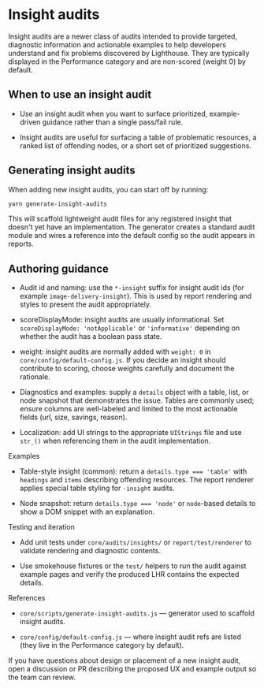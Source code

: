 # Insight audits

Insight audits are a newer class of audits intended to provide
targeted, diagnostic information and actionable examples to help
developers understand and fix problems discovered by Lighthouse. They
are typically displayed in the Performance category and are non-scored
(weight 0) by default.

## When to use an insight audit

- Use an insight audit when you want to surface prioritized,
  example-driven guidance rather than a single pass/fail rule.

- Insight audits are useful for surfacing a table of problematic
  resources, a ranked list of offending nodes, or a short set of
  prioritized suggestions.

## Generating insight audits

When adding new insight audits, you can start off by running:

```bash
yarn generate-insight-audits
```

This will scaffold lightweight audit files for any registered insight
that doesn't yet have an implementation. The generator creates a
standard audit module and wires a reference into the default config so
the audit appears in reports.

## Authoring guidance

 - Audit id and naming: use the `*-insight` suffix for insight audit
   ids (for example `image-delivery-insight`). This is used by report
   rendering and styles to present the audit appropriately.

 - scoreDisplayMode: insight audits are usually informational. Set
   `scoreDisplayMode: 'notApplicable'` or `'informative'` depending on
   whether the audit has a boolean pass state.

 - weight: insight audits are normally added with `weight: 0` in
   `core/config/default-config.js`. If you decide an insight should
   contribute to scoring, choose weights carefully and document the
   rationale.

 - Diagnostics and examples: supply a `details` object with a table,
   list, or node snapshot that demonstrates the issue. Tables are
   commonly used; ensure columns are well-labeled and limited to the
   most actionable fields (url, size, savings, reason).

 - Localization: add UI strings to the appropriate `UIStrings` file and
   use `str_()` when referencing them in the audit implementation.

Examples

- Table-style insight (common): return a `details.type === 'table'`
  with `headings` and `items` describing offending resources. The
  report renderer applies special table styling for `-insight` audits.

- Node snapshot: return `details.type === 'node'` or `node`-based
  details to show a DOM snippet with an explanation.

Testing and iteration

- Add unit tests under `core/audits/insights/` or
  `report/test/renderer` to validate rendering and diagnostic
  contents.

- Use smokehouse fixtures or the `test/` helpers to run the audit
  against example pages and verify the produced LHR contains the
  expected details.

References

- `core/scripts/generate-insight-audits.js` — generator used to
  scaffold insight audits.

- `core/config/default-config.js` — where insight audit refs are
  listed (they live in the Performance category by default).

If you have questions about design or placement of a new insight
audit, open a discussion or PR describing the proposed UX and example
output so the team can review.
